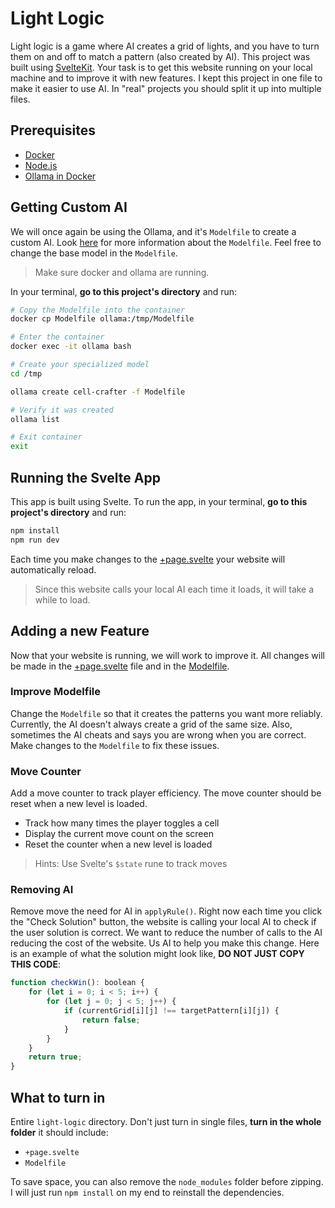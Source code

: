 # Light Logic

Light logic is a game where AI creates a grid of lights, and you have to turn them on and off to match a pattern (also
created by AI).
This project was built using [SvelteKit](https://svelte.dev/).
Your task is to get this website running on your local machine and to improve it with new features.
I kept this project in one file to make it easier to use AI. In "real" projects you should split it up into multiple
files.

## Prerequisites

- [Docker](https://www.docker.com/products/docker-desktop/)
- [Node.js](https://nodejs.org/)
- [Ollama in Docker](https://hub.docker.com/r/ollama/ollama)

## Getting Custom AI

We will once again be using the Ollama, and it's `Modelfile` to create a custom AI.
Look [here](https://docs.ollama.com/modelfile#modelfile-reference) for more information about the `Modelfile`.
Feel free to change the base model in the `Modelfile`.

> Make sure docker and ollama are running.

In your terminal, **go to this project's directory** and run:

```bash
# Copy the Modelfile into the container
docker cp Modelfile ollama:/tmp/Modelfile

# Enter the container
docker exec -it ollama bash

# Create your specialized model
cd /tmp

ollama create cell-crafter -f Modelfile

# Verify it was created
ollama list

# Exit container
exit
```

## Running the Svelte App

This app is built using Svelte.
To run the app, in your terminal, **go to this project's directory** and run:

```bash
npm install
npm run dev
```

Each time you make changes to the [+page.svelte](src/routes/+page.svelte) your website will automatically reload.

> Since this website calls your local AI each time it loads, it will take a while to load.

## Adding a new Feature

Now that your website is running, we will work to improve it.
All changes will be made in the [+page.svelte](src/routes/+page.svelte) file and in the [Modelfile](Modelfile).

### Improve Modelfile

Change the `Modelfile` so that it creates the patterns you want more reliably.
Currently, the AI doesn't always create a grid of the same size.
Also, sometimes the AI cheats and says you are wrong when you are correct.
Make changes to the `Modelfile` to fix these issues.

### Move Counter

Add a move counter to track player efficiency.
The move counter should be reset when a new level is loaded.

- Track how many times the player toggles a cell
- Display the current move count on the screen
- Reset the counter when a new level is loaded

> Hints: Use Svelte's `$state` rune to track moves

### Removing AI

Remove move the need for AI in `applyRule()`.
Right now each time you click the "Check Solution" button, the website is calling your local AI to check if the user
solution is correct.
We want to reduce the number of calls to the AI reducing the cost of the website.
Us AI to help you make this change.
Here is an example of what the solution might look like, **DO NOT JUST COPY THIS CODE**:

```JavaScript
function checkWin(): boolean {
    for (let i = 0; i < 5; i++) {
        for (let j = 0; j < 5; j++) {
            if (currentGrid[i][j] !== targetPattern[i][j]) {
                return false;
            }
        }
    }
    return true;
}
```

## What to turn in

Entire `light-logic` directory.
Don't just turn in single files, **turn in the whole folder** it should include:

- `+page.svelte`
- `Modelfile`

To save space, you can also remove the `node_modules` folder before zipping.
I will just run `npm install` on my end to reinstall the dependencies.